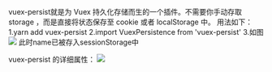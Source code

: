 vuex-persist就是为 Vuex 持久化存储而生的一个插件。不需要你手动存取 storage ，而是直接将状态保存至 cookie 或者 localStorage 中。
用法如下：
1.yarn add vuex-persist
2.import VuexPersistence from 'vuex-persist'
3.如图
![](https://i.imgur.com/ut9AlR5.png)
此时name已被存入sessionStorage中


vuex-persist 的详细属性：
![](https://i.imgur.com/nnDpIaE.png)